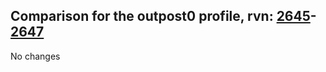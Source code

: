 ## Comparison for the outpost0 profile, rvn: [2645](https://github.com/PRO100KatYT/FortniteProfileRevisions/tree/main/profiles/outpost0/2645%20outpost0.json)-[2647](https://github.com/PRO100KatYT/FortniteProfileRevisions/tree/main/profiles/outpost0/2647%20outpost0.json)

No changes
